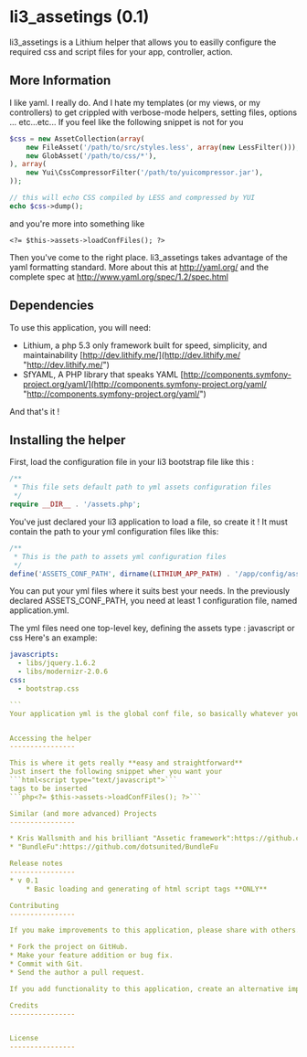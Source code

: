 li3_assetings (0.1)
===========

li3_assetings is a Lithium helper that allows you to easilly configure the required css and script files for your app, controller, action.

More Information
----------------
I like yaml. I really do. And I hate my templates (or my views, or my controllers) to get crippled with verbose-mode helpers, setting files, options ... etc...etc...
If you feel like the following snippet is not for you

```php
$css = new AssetCollection(array(
    new FileAsset('/path/to/src/styles.less', array(new LessFilter())),
    new GlobAsset('/path/to/css/*'),
), array(
    new Yui\CssCompressorFilter('/path/to/yuicompressor.jar'),
));

// this will echo CSS compiled by LESS and compressed by YUI
echo $css->dump();
```
and you're more into something like
```
<?= $this->assets->loadConfFiles(); ?>
```
Then you've come to the right place.
li3_assetings takes advantage of the yaml formatting standard. More about this at http://yaml.org/ and the complete spec at http://www.yaml.org/spec/1.2/spec.html

Dependencies
----------------

To use this application, you will need:

* Lithium, a php 5.3 only framework built for speed, simplicity, and maintainability	[http://dev.lithify.me/](http://dev.lithify.me/ "http://dev.lithify.me/")
* SfYAML, A PHP library that speaks YAML [http://components.symfony-project.org/yaml/](http://components.symfony-project.org/yaml/ "http://components.symfony-project.org/yaml/")

And that's it !

Installing the helper
----------------

First, load the configuration file in your li3 bootstrap file like this :

```php
/**
 * This file sets default path to yml assets configuration files
 */
require __DIR__ . '/assets.php';
```

You've just declared your li3 application to load a file, so create it !
It must contain the path to your yml configuration files like this:

```php
/**
 * This is the path to assets yml configuration files
 */
define('ASSETS_CONF_PATH', dirname(LITHIUM_APP_PATH) . '/app/config/assets');
```

You can put your yml files where it suits best your needs.
In the previously declared ASSETS_CONF_PATH, you need at least 1 configuration file, named application.yml.

The yml files need one top-level key, defining the assets type : javascript or css
Here's an example:

````yml
javascripts:
  - libs/jquery.1.6.2
  - libs/modernizr-2.0.6
css:
  - bootstrap.css

```
Your application yml is the global conf file, so basically whatever you declare in it will be set everywhere.


Accessing the helper
----------------

This is where it gets really **easy and straightforward**
Just insert the following snippet wher you want your 
```html<script type="text/javascript">```
tags to be inserted
```php<?= $this->assets->loadConfFiles(); ?>```	

Similar (and more advanced) Projects
----------------

* Kris Wallsmith and his brilliant "Assetic framework":https://github.com/kriswallsmith/assetic
* "BundleFu":https://github.com/dotsunited/BundleFu

Release notes
----------------
* v 0.1
	* Basic loading and generating of html script tags **ONLY**

Contributing
----------------

If you make improvements to this application, please share with others.

* Fork the project on GitHub.
* Make your feature addition or bug fix.
* Commit with Git.
* Send the author a pull request.

If you add functionality to this application, create an alternative implementation, or build an application that is similar, please contact me and I'll add a note to the README so that others can find your work.

Credits
----------------


License
----------------
